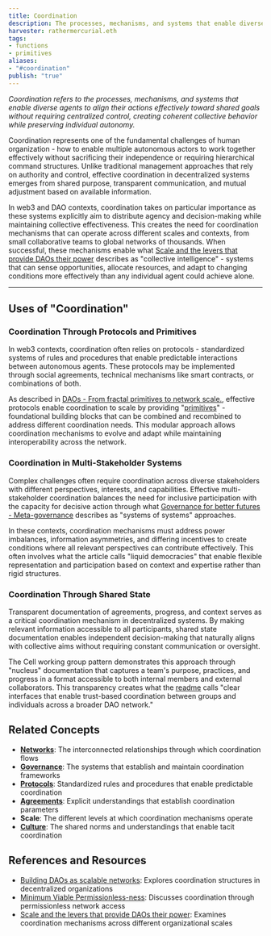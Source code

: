 ```yaml
---
title: Coordination 
description: The processes, mechanisms, and systems that enable diverse agents to align their actions effectively toward shared goals without requiring centralized control
harvester: rathermercurial.eth 
tags:
- functions
- primitives 
aliases:
- "#coordination"
publish: "true"
---
```


_Coordination refers to the processes, mechanisms, and systems that enable diverse agents to align their actions effectively toward shared goals without requiring centralized control, creating coherent collective behavior while preserving individual autonomy._

Coordination represents one of the fundamental challenges of human organization - how to enable multiple autonomous actors to work together effectively without sacrificing their independence or requiring hierarchical command structures. Unlike traditional management approaches that rely on authority and control, effective coordination in decentralized systems emerges from shared purpose, transparent communication, and mutual adjustment based on available information.

In web3 and DAO contexts, coordination takes on particular importance as these systems explicitly aim to distribute agency and decision-making while maintaining collective effectiveness. This creates the need for coordination mechanisms that can operate across different scales and contexts, from small collaborative teams to global networks of thousands. When successful, these mechanisms enable what [Scale and the levers that provide DAOs their power](artifacts/network-evolution/Scale%20and%20the%20levers%20that%20provide%20DAOs%20their%20power.md) describes as "collective intelligence" - systems that can sense opportunities, allocate resources, and adapt to changing conditions more effectively than any individual agent could achieve alone.

---

## Uses of "Coordination"

### Coordination Through Protocols and Primitives

In web3 contexts, coordination often relies on protocols - standardized systems of rules and procedures that enable predictable interactions between autonomous agents. These protocols may be implemented through social agreements, technical mechanisms like smart contracts, or combinations of both.

As described in [DAOs - From fractal primitives to network scale.](artifacts/network-evolution/DAOs%20-%20From%20fractal%20primitives%20to%20network%20scale..md), effective protocols enable coordination to scale by providing "[primitives](tags/primitives.md)" - foundational building blocks that can be combined and recombined to address different coordination needs. This modular approach allows coordination mechanisms to evolve and adapt while maintaining interoperability across the network.

### Coordination in Multi-Stakeholder Systems

Complex challenges often require coordination across diverse stakeholders with different perspectives, interests, and capabilities. Effective multi-stakeholder coordination balances the need for inclusive participation with the capacity for decisive action through what [Governance for better futures - Meta-governance](artifacts/governance-for-better-futures/Governance%20for%20better%20futures%20-%20Meta-governance.md) describes as "systems of systems" approaches.

In these contexts, coordination mechanisms must address power imbalances, information asymmetries, and differing incentives to create conditions where all relevant perspectives can contribute effectively. This often involves what the article calls "liquid democracies" that enable flexible representation and participation based on context and expertise rather than rigid structures.

### Coordination Through Shared State

Transparent documentation of agreements, progress, and context serves as a critical coordination mechanism in decentralized systems. By making relevant information accessible to all participants, shared state documentation enables independent decision-making that naturally aligns with collective aims without requiring constant communication or oversight.

The Cell working group pattern demonstrates this approach through "nucleus" documentation that captures a team's purpose, practices, and progress in a format accessible to both internal members and external collaborators. This transparency creates what the [readme](notes/dao-primitives/framework/readme.md) calls "clear interfaces that enable trust-based coordination between groups and individuals across a broader DAO network."

## Related Concepts

- **[Networks](tags/networks.md)**: The interconnected relationships through which coordination flows
- **[Governance](tags/governance.md)**: The systems that establish and maintain coordination frameworks
- **[Protocols](tags/protocols.md)**: Standardized rules and procedures that enable predictable coordination
- **[Agreements](tags/agreements.md)**: Explicit understandings that establish coordination parameters
- **Scale**: The different levels at which coordination mechanisms operate
- **[Culture](tags/culture.md)**: The shared norms and understandings that enable tacit coordination

## References and Resources

- [Building DAOs as scalable networks](artifacts/network-evolution/Building%20DAOs%20as%20scalable%20networks.md): Explores coordination structures in decentralized organizations
- [Minimum Viable Permissionless-ness](artifacts/network-evolution/Minimum%20Viable%20Permissionless-ness.md): Discusses coordination through permissionless network access
- [Scale and the levers that provide DAOs their power](artifacts/network-evolution/Scale%20and%20the%20levers%20that%20provide%20DAOs%20their%20power.md): Examines coordination mechanisms across different organizational scales